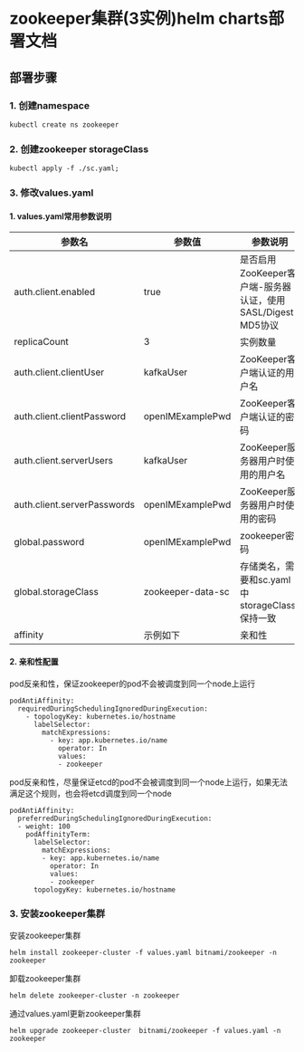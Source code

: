 # zookeeper集群(3实例)helm charts部署文档
## 部署步骤
### 1. 创建namespace
```
kubectl create ns zookeeper
```
### 2. 创建zookeeper storageClass
```
kubectl apply -f ./sc.yaml;
```

### 3. 修改values.yaml
#### 1. values.yaml常用参数说明
|参数名   | 参数值|  参数说明    |
|  ----  | ----  | --- |
|auth.client.enabled| true |是否启用ZooKeeper客户端-服务器认证，使用SASL/Digest-MD5协议 |
|replicaCount| 3 |实例数量|
| auth.client.clientUser| kafkaUser| ZooKeeper客户端认证的用户名|
| auth.client.clientPassword| openIMExamplePwd| ZooKeeper客户端认证的密码 |
| auth.client.serverUsers | kafkaUser| ZooKeeper服务器用户时使用的用户名 |
| auth.client.serverPasswords | openIMExamplePwd|ZooKeeper服务器用户时使用的密码 |
| global.password| openIMExamplePwd |zookeeper密码 |
| global.storageClass| zookeeper-data-sc |存储类名，需要和sc.yaml中storageClass保持一致|
| affinity | 示例如下| 亲和性 |

#### 2. 亲和性配置
pod反亲和性，保证zookeeper的pod不会被调度到同一个node上运行
```
podAntiAffinity:
  requiredDuringSchedulingIgnoredDuringExecution:
    - topologyKey: kubernetes.io/hostname
      labelSelector:
        matchExpressions: 
          - key: app.kubernetes.io/name
            operator: In 
            values: 
            - zookeeper
```
pod反亲和性，尽量保证etcd的pod不会被调度到同一个node上运行，如果无法满足这个规则，也会将etcd调度到同一个node
```
podAntiAffinity:
  preferredDuringSchedulingIgnoredDuringExecution:
  - weight: 100
    podAffinityTerm:
      labelSelector:
        matchExpressions:
        - key: app.kubernetes.io/name
          operator: In
          values:
          - zookeeper
      topologyKey: kubernetes.io/hostname
```

### 3. 安装zookeeper集群
安装zookeeper集群
```
helm install zookeeper-cluster -f values.yaml bitnami/zookeeper -n zookeeper
```
卸载zookeeper集群
```
helm delete zookeeper-cluster -n zookeeper
```
通过values.yaml更新zookeeper集群
```
helm upgrade zookeeper-cluster  bitnami/zookeeper -f values.yaml -n zookeeper
```
